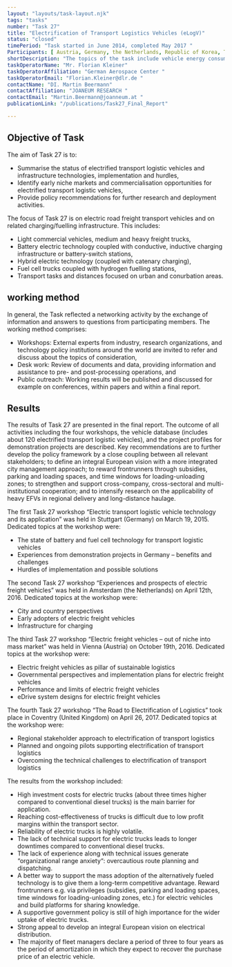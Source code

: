 ```yaml
---
layout: "layouts/task-layout.njk"
tags: "tasks"
number: "Task 27"
title: "Electrification of Transport Logistics Vehicles (eLogV)"
status: "closed"
timePeriod: "Task started in June 2014, completed May 2017 "
Participants: [ Austria, Germany, the Netherlands, Republic of Korea, Turkey, United Kingdom ]
shortDescription: "The topics of the task include vehicle energy consumption, component costs, vehicle costs, total cost of ownership (TCO), and market penetration. "
taskOperatorName: "Mr. Florian Kleiner"
taskOperatorAffiliation: "German Aerospace Center "
taskOperatorEmail: "Florian.Kleiner@dlr.de "
contactName: "DI. Martin Beermann"
contactAffiliation: "JOANEUM RESEARCH "
contactEmail: "Martin.Beermann@joanneum.at "
publicationLink: "/publications/Task27_Final_Report"

---
```


## Objective of Task

The aim of Task 27 is to: 

- Summarise the status of electrified transport logistic vehicles and infrastructure technologies, implementation and hurdles, 
- Identify early niche markets and commercialisation opportunities for electrified transport logistic vehicles, 
- Provide policy recommendations for further research and deployment activities. 

The focus of Task 27 is on electric road freight transport vehicles and on related charging/fuelling infrastructure. This includes: 

- Light commercial vehicles, medium and heavy freight trucks, 
- Battery electric technology coupled with conductive, inductive charging infrastructure or battery-switch stations, 
- Hybrid electric technology (coupled with catenary charging), 
- Fuel cell trucks coupled with hydrogen fuelling stations, 
- Transport tasks and distances focused on urban and conurbation areas. 

## working method
In general, the Task reflected a networking activity by the exchange of information and answers to questions from participating members. The working method comprises: 

- Workshops: External experts from industry, research organizations, and technology policy institutions around the world are invited to refer and discuss about the topics of consideration, 
- Desk work: Review of documents and data, providing information and assistance to pre- and post-processing operations, and 
- Public outreach: Working results will be published and discussed for example on conferences, within papers and within a final report.  

## Results
The results of Task 27 are presented in the final report. The outcome of all activities including the four workshops, the vehicle database (includes about 120 electrified transport logistic vehicles), and the project profiles for demonstration projects are described. Key recommendations are to further develop the policy framework by a close coupling between all relevant stakeholders; to define an integral European vision with a more integrated city management approach; to reward frontrunners through subsidies, parking and loading spaces, and time windows for loading-unloading zones; to strengthen and support cross-company, cross-sectoral and multi-institutional cooperation; and to intensify research on the applicability of heavy EFVs in regional delivery and long-distance haulage.  

The first Task 27 workshop “Electric transport logistic vehicle technology and its application” was held in Stuttgart (Germany) on March 19, 2015. Dedicated topics at the workshop were: 

- The state of battery and fuel cell technology for transport logistic vehicles 
- Experiences from demonstration projects in Germany – benefits and challenges 
- Hurdles of implementation and possible solutions  

The second Task 27 workshop “Experiences and prospects of electric freight vehicles” was held in Amsterdam (the Netherlands) on April 12th, 2016. Dedicated topics at the workshop were: 

- City and country perspectives 
- Early adopters of electric freight vehicles 
- Infrastructure for charging  

The third Task 27 workshop “Electric freight vehicles – out of niche into mass market” was held in Vienna (Austria) on October 19th, 2016. Dedicated topics at the workshop were: 

- Electric freight vehicles as pillar of sustainable logistics 
- Governmental perspectives and implementation plans for electric freight vehicles 
- Performance and limits of electric freight vehicles 
- eDrive system designs for electric freight vehicles  

The fourth Task 27 workshop “The Road to Electrification of Logistics” took place in Coventry (United Kingdom) on April 26, 2017. Dedicated topics at the workshop were: 

- Regional stakeholder approach to electrification of transport logistics 
- Planned and ongoing pilots supporting electrification of transport logistics 
- Overcoming the technical challenges to electrification of transport logistics  

The results from the workshop included: 

- High investment costs for electric trucks (about three times higher compared to conventional diesel trucks) is the main barrier for application. 
- Reaching cost-effectiveness of trucks is difficult due to low profit margins within the transport sector. 
- Reliability of electric trucks is highly volatile. 
- The lack of technical support for electric trucks leads to longer downtimes compared to conventional diesel trucks. 
- The lack of experience along with technical issues generate “organizational range anxiety“: overcautious route planning and dispatching. 
- A better way to support the mass adoption of the alternatively fueled technology is to give them a long-term competitive advantage. Reward frontrunners e.g. via privileges (subsidies, parking and loading spaces, time windows for loading-unloading zones, etc.) for electric vehicles and build platforms for sharing knowledge. 
- A supportive government policy is still of high importance for the wider uptake of electric trucks. 
- Strong appeal to develop an integral European vision on electrical distribution. 
- The majority of fleet managers declare a period of three to four years as the period of amortization in which they expect to recover the purchase price of an electric vehicle.